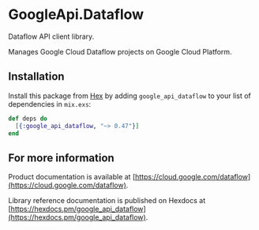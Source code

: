 # GoogleApi.Dataflow

Dataflow API client library.

Manages Google Cloud Dataflow projects on Google Cloud Platform.

## Installation

Install this package from [Hex](https://hex.pm) by adding
`google_api_dataflow` to your list of dependencies in `mix.exs`:

```elixir
def deps do
  [{:google_api_dataflow, "~> 0.47"}]
end
```

## For more information

Product documentation is available at [https://cloud.google.com/dataflow](https://cloud.google.com/dataflow).

Library reference documentation is published on Hexdocs at
[https://hexdocs.pm/google_api_dataflow](https://hexdocs.pm/google_api_dataflow).
